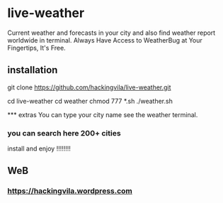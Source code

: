 
# live-weather
Current weather and forecasts in your city and also find weather report worldwide in terminal.
Always Have Access to WeatherBug at Your Fingertips, It's Free.

## installation ##

git clone https://github.com/hackingvila/live-weather.git

cd live-weather
cd weather
chmod 777 *.sh
./weather.sh

*** extras
 You can type your city name see the weather terminal.
 
### you can search here 200+ cities 
 
 install and enjoy !!!!!!!!
 
 
 ## WeB ##
 
 ### https://hackingvila.wordpress.com
